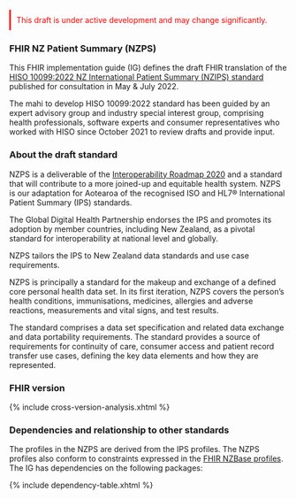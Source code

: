<p style ="color:#ff0000; padding:10px; border-left:3px solid #ff0000;"> This draft is under active development and may change significantly.</p>

### FHIR NZ Patient Summary (NZPS)

This FHIR implementation guide (IG) defines the draft FHIR translation of the [HISO 10099:2022 NZ International Patient Summary (NZIPS) standard](https://consult.health.govt.nz/hiso/hiso-10099-2022-nzips/supporting_documents/hiso10099nzipsdraft20220509.pdf) published for consultation in May & July 2022. 

The mahi to develop HISO 10099:2022 standard has been guided by an expert advisory group and industry special interest group, comprising health
professionals, software experts and consumer representatives who worked with HISO since October 2021 to review drafts and
provide input.

### About the draft standard

NZPS is a deliverable of the [Interoperability Roadmap 2020](https://www.health.govt.nz/publication/hiso-100832020-interoperability-roadmap) and a standard that will contribute to a more joined-up and equitable health system. NZPS is our adaptation for Aotearoa of the recognised ISO and HL7® International Patient Summary (IPS) standards. 

The Global Digital Health Partnership endorses the IPS and promotes its adoption by member countries, including New Zealand, as a pivotal standard for interoperability at national level and globally. 

NZPS tailors the IPS to New Zealand data standards and use case requirements.

NZPS is principally a standard for the makeup and exchange of a defined core personal health data set. In its first iteration, NZPS
covers the person’s health conditions, immunisations, medicines, allergies and adverse reactions, measurements and vital signs, and
test results.

The standard comprises a data set specification and related data exchange and data portability requirements. The standard provides
a source of requirements for continuity of care, consumer access and patient record transfer use cases, defining the key data
elements and how they are represented. 

### FHIR version

{% include cross-version-analysis.xhtml %}

### Dependencies and relationship to other standards

The profiles in the NZPS are derived from the IPS profiles. The NZPS profiles also conform to constraints expressed in the [FHIR NZBase profiles](https://fhir.org.nz/ig/base/index.html). The IG has dependencies on the following packages: 

{% include dependency-table.xhtml %}